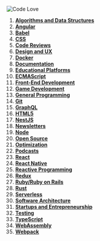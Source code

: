 ![Code Love](http://i.imgur.com/RS2KWU7.png)

1. **[Algorithms and Data Structures](./source/algorithms-data-structures.md)**
2. **[Angular](source/angular.md)**
3. **[Babel](./source/babel.md)**
4. **[CSS](./source/css.md)**
5. **[Code Reviews](./source/code-reviews.md)**
6. **[Design and UX](./source/design.md)**
7. **[Docker](./source/docker.md)**
8. **[Documentation](./source/documentation.md)**
9. **[Educational Platforms](./source/edu-platforms.md)**
10. **[ECMAScript](./source/ecmascript.md)**
11. **[Front-End Development](./source/front-end.md)**
12. **[Game Development](source/game-development.md)**
13. **[General Programming](./source/general.md)**
14. **[Git](./source/git.md)**
15. **[GraphQL](./source/graphql.md)**
16. **[HTML5](./source/html5.md)**
17. **[NestJS](./source/nestjs.md)**
18. **[Newsletters](./source/newsletters.md)**
19. **[Node](./source/nodejs.md)**
20. **[Open Source](./source/open-source.md)**
21. **[Optimization](./source/optimization.md)**
22. **[Podcasts](./source/podcasts.md)**
23. **[React](source/react.md)**
24. **[React Native](./source/reactnative.md)**
25. **[Reactive Programming](./source/reactive.md)**
26. **[Redux](./source/redux.md)**
27. **[Ruby/Ruby on Rails](./source/ruby.md)**
28. **[Rust](./source/rust.md)**
29. **[Serverless](./source/serverless.md)**
30. **[Software Architecture](./source/software-architecture.md)**
31. **[Startups and Entrepreneurship](./source/startups-entrepreneurship.md)**
32. **[Testing](./source/testing.md)**
33. **[TypeScript](./source/typescript.md)**
34. **[WebAssembly](./source/webassembly.md)**
35. **[Webpack](./source/webpack.md)**
